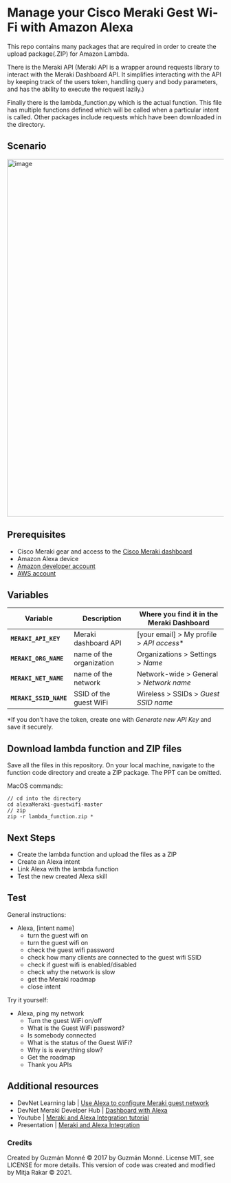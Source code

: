 # Manage your Cisco Meraki Gest Wi-Fi with Amazon Alexa

This repo contains many packages that are required in order to create the upload package(.ZIP) for Amazon Lambda.

There is the Meraki API (Meraki API is a wrapper around requests library to interact with the Meraki Dashboard API. It simplifies interacting with the API by keeping track of the users token, handling query and body parameters, and has the ability to execute
the request lazily.)

Finally there is the lambda_function.py which is the actual function. This file has multiple functions defined which will be called when a particular intent is called. Other packages include requests which have been downloaded in the directory.

## Scenario

<img width="830" alt="image" src="https://user-images.githubusercontent.com/22682152/132017765-66d29b40-e271-405a-ad7a-a7051f0f2d87.png">

## Prerequisites

- Cisco Meraki gear and access to the [Cisco Meraki dashboard](https://dashboard.meraki.com)
- Amazon Alexa device
- [Amazon developer account](https://developer.amazon.com)
- [AWS account](https://aws.amazon.com)

## Variables

|  Variable  |  Description  |  Where you find it in the Meraki Dashboard  |
|  ---  |  ---  |  ---  |
| **```MERAKI_API_KEY```** | Meraki dashboard API | [your email] > My profile > *API access** |
| **```MERAKI_ORG_NAME```** | name of the organization | Organizations > Settings > *Name* |
| **```MERAKI_NET_NAME```** | name of the network | Network-wide > General > *Network name* |
| **```MERAKI_SSID_NAME```** | SSID of the guest WiFi | Wireless > SSIDs > *Guest SSID name* |

*If you don’t have the token, create one with *Generate new API Key* and save it securely.

## Download lambda function and ZIP files

Save all the files in this repository.
On your local machine, navigate to the function code directory and create a ZIP package. The PPT can be omitted. 

MacOS commands:

```
// cd into the directory
cd alexaMeraki-guestwifi-master
// zip
zip -r lambda_function.zip *
```
## Next Steps

- Create the lambda function and upload the files as a ZIP
- Create an Alexa intent
- Link Alexa with the lambda function
- Test the new created Alexa skill

## Test

General instructions:
- Alexa, [intent name]
  - turn the guest wifi on 
  - turn the guest wifi on 
  - check the guest wifi password
  - check how many clients are connected to the guest wifi SSID
  - check if guest wifi is enabled/disabled
  - check why the network is slow
  - get the Meraki roadmap
  - close intent

Try it yourself:
- Alexa, ping my network
  - Turn the guest WiFi on/off
  - What is the Guest WiFi password?
  - Is somebody connected
  - What is the status of the Guest WiFi?
  - Why is is everything slow?
  - Get the roadmap
  - Thank you APIs

## Additional resources

- DevNet Learning lab | [Use Alexa to configure Meraki guest network](https://developer.cisco.com/learning/lab/Meraki_Alexa/step/1)
- DevNet Meraki Develper Hub | [Dashboard with Alexa](https://developer.cisco.com/meraki/build/meraki-dashboard-with-alexa/)
- Youtube | [Meraki and Alexa Integration tutorial](https://youtu.be/WIJz2TkY4KE)
- Presentation | [Meraki and Alexa Integration](Meraki%20and%20Alexa.pptx)

### Credits

Created by Guzmán Monné :copyright: 2017 by Guzmán Monné. License MIT, see LICENSE for more details.
This version of code was created and modified by Mitja Rakar :copyright: 2021.

